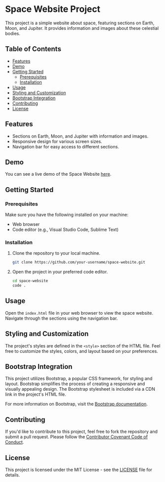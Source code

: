 # Space Website Project

This project is a simple website about space, featuring sections on Earth, Moon, and Jupiter. It provides information and images about these celestial bodies.

## Table of Contents

- [Features](#features)
- [Demo](#demo)
- [Getting Started](#getting-started)
  - [Prerequisites](#prerequisites)
  - [Installation](#installation)
- [Usage](#usage)
- [Styling and Customization](#styling-and-customization)
- [Bootstrap Integration](#bootstrap-integration)
- [Contributing](#contributing)
- [License](#license)

## Features

- Sections on Earth, Moon, and Jupiter with information and images.
- Responsive design for various screen sizes.
- Navigation bar for easy access to different sections.

## Demo

You can see a live demo of the Space Website [here]([https://seifbasel.github.io/Space-Website-Responsive/](https://seifbasel.github.io/Space-Exploration-Site/)).

## Getting Started

### Prerequisites

Make sure you have the following installed on your machine:

- Web browser
- Code editor (e.g., Visual Studio Code, Sublime Text)

### Installation

1. Clone the repository to your local machine.

    ```bash
    git clone https://github.com/your-username/space-website.git
    ```

2. Open the project in your preferred code editor.

    ```bash
    cd space-website
    code .
    ```

## Usage

Open the `index.html` file in your web browser to view the space website. Navigate through the sections using the navigation bar.

## Styling and Customization

The project's styles are defined in the `<style>` section of the HTML file. Feel free to customize the styles, colors, and layout based on your preferences.

## Bootstrap Integration

This project utilizes Bootstrap, a popular CSS framework, for styling and layout. Bootstrap simplifies the process of creating a responsive and visually appealing design. The Bootstrap stylesheet is included via a CDN link in the project's HTML file.

For more information on Bootstrap, visit the [Bootstrap documentation](https://getbootstrap.com/docs/5.2/getting-started/introduction/).

## Contributing

If you'd like to contribute to this project, feel free to fork the repository and submit a pull request. Please follow the [Contributor Covenant Code of Conduct](CODE_OF_CONDUCT.md).

## License

This project is licensed under the MIT License - see the [LICENSE](LICENSE) file for details.
